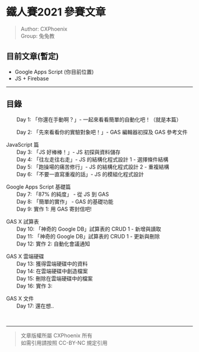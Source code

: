 # 鐵人賽2021 參賽文章

> Author: CXPhoenix\
> Group: 兔兔教

## 目前文章(暫定)
* Google Apps Script (你目前位置)
* JS + Firebase

---

## **目錄**

&emsp;&emsp;Day 1: 「你還在手動啊？」- 一起來看看簡單的自動化吧！（就是本篇）

&emsp;&emsp;Day 2: 「先來看看你的實驗對象吧！」- GAS 編輯器初探及 GAS 參考文件

JavaScript 篇\
&emsp;&emsp;Day 3: 「JS 好棒棒！」- JS 初探與資料儲存\
&emsp;&emsp;Day 4: 「往左走往右走」- JS 的結構化程式設計 1 - 選擇條件結構\
&emsp;&emsp;Day 5: 「跑操場的痛苦修行」- JS 的結構化程式設計 2 - 重複結構\
&emsp;&emsp;Day 6: 「不要一直寫重複的話」- JS 的模組化程式設計

Google Apps Script 基礎篇\
&emsp;&emsp;Day 7: 「87% 的純度」 - 從 JS 到 GAS\
&emsp;&emsp;Day 8: 「簡單的實作」 - GAS 的基礎功能\
&emsp;&emsp;Day 9: 實作 1: 用 GAS 寄封信吧!

GAS X 試算表\
&emsp;&emsp;Day 10: 「神奇的 Google DB」試算表的 CRUD 1 - 新增與讀取\
&emsp;&emsp;Day 11: 「神奇的 Google DB」試算表的 CRUD 1 - 更新與刪除\
&emsp;&emsp;Day 12: 實作 2: 自動化會議通知

GAS X 雲端硬碟\
&emsp;&emsp;Day 13: 獲得雲端硬碟中的資料\
&emsp;&emsp;Day 14: 在雲端硬碟中創造檔案\
&emsp;&emsp;Day 15: 刪除在雲端硬碟中的檔案\
&emsp;&emsp;Day 16: 實作 3: 

GAS X 文件\
&emsp;&emsp;Day 17: 還在想..

<br>

---


> 文章版權所屬 CXPhoenix 所有\
> 如需引用請按照 CC-BY-NC 規定引用


